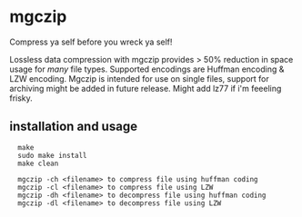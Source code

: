# mgczip
Compress ya self before you wreck ya self!

Lossless data compression with mgczip provides > 50% reduction in space usage for _many_ file types. 
Supported encodings are Huffman encoding & LZW encoding. Mgczip is intended for use on single files,
support for archiving might be added in future release. Might add lz77 if i'm feeeling frisky.


## installation and usage

      make
      sudo make install
      make clean

      mgczip -ch <filename> to compress file using huffman coding
      mgczip -cl <filename> to compress file using LZW
      mgczip -dh <filename> to decompress file using huffman coding
      mgczip -dl <filename> to decompress file using LZW
  
